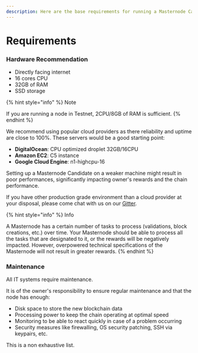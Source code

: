 ```yaml
---
description: Here are the base requirements for running a Masternode Candidate.
---
```


# Requirements

### Hardware Recommendation <a href="#hardware" id="hardware"></a>

* Directly facing internet
* 16 cores CPU
* 32GB of RAM
* SSD storage

{% hint style="info" %}
Note

If you are running a node in Testnet, 2CPU/8GB of RAM is sufficient.
{% endhint %}

We recommend using popular cloud providers as there reliability and uptime are close to 100%. These servers would be a good starting point:

* **DigitalOcean**: CPU optimized droplet 32GB/16CPU
* **Amazon EC2**: C5 instance
* **Google Cloud Engine**: n1-highcpu-16

Setting up a Masternode Candidate on a weaker machine might result in poor performances, significantly impacting owner's rewards and the chain performance.

If you have other production grade environment than a cloud provider at your disposal, please come chat with us on our [Gitter](https://gitter.im/tomochain).

{% hint style="info" %}
Info

A Masternode has a certain number of tasks to process (validations, block creations, etc.) over time. Your Masternode should be able to process all the tasks that are designated to it, or the rewards will be negatively impacted. However, overpowered technical specifications of the Masternode will not result in greater rewards.
{% endhint %}

### Maintenance <a href="#maintenance" id="maintenance"></a>

All IT systems require maintenance.

It is of the owner's responsibility to ensure regular maintenance and that the node has enough:

* Disk space to store the new blockchain data
* Processing power to keep the chain operating at optimal speed
* Monitoring to be able to react quickly in case of a problem occurring
* Security measures like firewalling, OS security patching, SSH via keypairs, etc.

This is a non exhaustive list.
